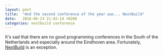 ```yaml
---
layout: post
title:  "And the second conference of the year was... NextBuild"
date:   2016-06-23 21:42:14 +0200
categories: nextbuild conference
---
```

It's sad that there are no good programming conferences in the South of the Netherlands and especially around the Eindhoven
area. Fortunately, [NextBuild][nextbuild] is an exception.

[nextbuild]: http://nextbuild.nl